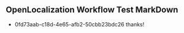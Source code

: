 ## OpenLocalization Workflow Test MarkDown
* 0fd73aab-c18d-4e65-afb2-50cbb23bdc26 thanks!

<!--HONumber=Jul16_HO2-->


